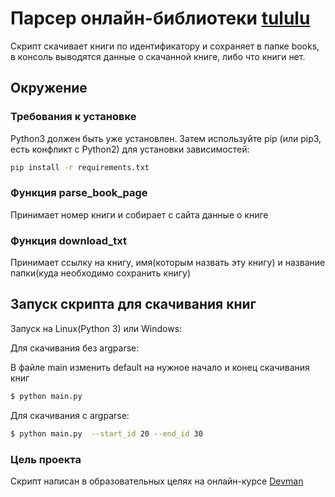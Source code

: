 # Парсер онлайн-библиотеки [tululu](https://tululu.org)

Скрипт скачивает книги по идентификатору и сохраняет в папке books, в консоль выводятся данные о скачанной книге, либо
что книги нет.

## Окружение

### Требования к установке

Python3 должен быть уже установлен. Затем используйте pip (или pip3, есть конфликт с Python2) для установки
зависимостей:

```bash
pip install -r requirements.txt
``` 

### Функция parse_book_page

Принимает номер книги и собирает с сайта данные о книге

### Функция download_txt

Принимает ссылку на книгу, имя(которым назвать эту книгу) и название папки(куда необходимо сохранить книгу)

## Запуск скрипта для скачивания книг

Запуск на Linux(Python 3) или Windows:

Для скачивания без argparse:

В файле main изменить default на нужное начало и конец скачивания книг

```bash
$ python main.py
```

Для скачивания с argparse:

```bash
$ python main.py  --start_id 20 --end_id 30
```

### Цель проекта

Скрипт написан в образовательных целях на онлайн-курсе [Devman](dvmn.org)
